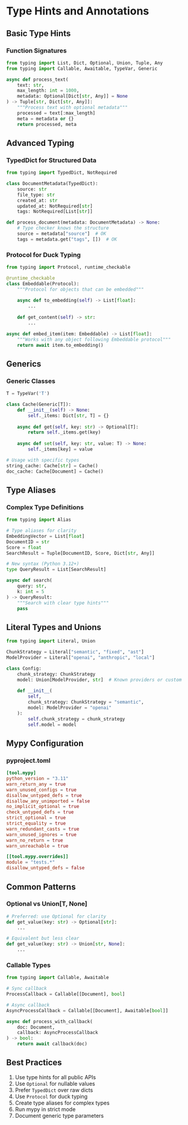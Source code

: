 # Type Hints and Annotations

## Basic Type Hints

### Function Signatures
```python
from typing import List, Dict, Optional, Union, Tuple, Any
from typing import Callable, Awaitable, TypeVar, Generic

async def process_text(
    text: str,
    max_length: int = 1000,
    metadata: Optional[Dict[str, Any]] = None
) -> Tuple[str, Dict[str, Any]]:
    """Process text with optional metadata"""
    processed = text[:max_length]
    meta = metadata or {}
    return processed, meta
```

## Advanced Typing

### TypedDict for Structured Data
```python
from typing import TypedDict, NotRequired

class DocumentMetadata(TypedDict):
    source: str
    file_type: str
    created_at: str
    updated_at: NotRequired[str]
    tags: NotRequired[List[str]]

def process_document(metadata: DocumentMetadata) -> None:
    # Type checker knows the structure
    source = metadata["source"]  # OK
    tags = metadata.get("tags", [])  # OK
```

### Protocol for Duck Typing
```python
from typing import Protocol, runtime_checkable

@runtime_checkable
class Embeddable(Protocol):
    """Protocol for objects that can be embedded"""
    
    async def to_embedding(self) -> List[float]:
        ...
    
    def get_content(self) -> str:
        ...

async def embed_item(item: Embeddable) -> List[float]:
    """Works with any object following Embeddable protocol"""
    return await item.to_embedding()
```

## Generics

### Generic Classes
```python
T = TypeVar('T')

class Cache(Generic[T]):
    def __init__(self) -> None:
        self._items: Dict[str, T] = {}
    
    async def get(self, key: str) -> Optional[T]:
        return self._items.get(key)
    
    async def set(self, key: str, value: T) -> None:
        self._items[key] = value

# Usage with specific types
string_cache: Cache[str] = Cache()
doc_cache: Cache[Document] = Cache()
```

## Type Aliases

### Complex Type Definitions
```python
from typing import Alias

# Type aliases for clarity
EmbeddingVector = List[float]
DocumentID = str
Score = float
SearchResult = Tuple[DocumentID, Score, Dict[str, Any]]

# New syntax (Python 3.12+)
type QueryResult = List[SearchResult]

async def search(
    query: str,
    k: int = 5
) -> QueryResult:
    """Search with clear type hints"""
    pass
```

## Literal Types and Unions

```python
from typing import Literal, Union

ChunkStrategy = Literal["semantic", "fixed", "ast"]
ModelProvider = Literal["openai", "anthropic", "local"]

class Config:
    chunk_strategy: ChunkStrategy
    model: Union[ModelProvider, str]  # Known providers or custom
    
    def __init__(
        self,
        chunk_strategy: ChunkStrategy = "semantic",
        model: ModelProvider = "openai"
    ):
        self.chunk_strategy = chunk_strategy
        self.model = model
```

## Mypy Configuration

### pyproject.toml
```toml
[tool.mypy]
python_version = "3.11"
warn_return_any = true
warn_unused_configs = true
disallow_untyped_defs = true
disallow_any_unimported = false
no_implicit_optional = true
check_untyped_defs = true
strict_optional = true
strict_equality = true
warn_redundant_casts = true
warn_unused_ignores = true
warn_no_return = true
warn_unreachable = true

[[tool.mypy.overrides]]
module = "tests.*"
disallow_untyped_defs = false
```

## Common Patterns

### Optional vs Union[T, None]
```python
# Preferred: use Optional for clarity
def get_value(key: str) -> Optional[str]:
    ...

# Equivalent but less clear
def get_value(key: str) -> Union[str, None]:
    ...
```

### Callable Types
```python
from typing import Callable, Awaitable

# Sync callback
ProcessCallback = Callable[[Document], bool]

# Async callback
AsyncProcessCallback = Callable[[Document], Awaitable[bool]]

async def process_with_callback(
    doc: Document,
    callback: AsyncProcessCallback
) -> bool:
    return await callback(doc)
```

## Best Practices
1. Use type hints for all public APIs
2. Use `Optional` for nullable values
3. Prefer `TypedDict` over raw dicts
4. Use `Protocol` for duck typing
5. Create type aliases for complex types
6. Run mypy in strict mode
7. Document generic type parameters